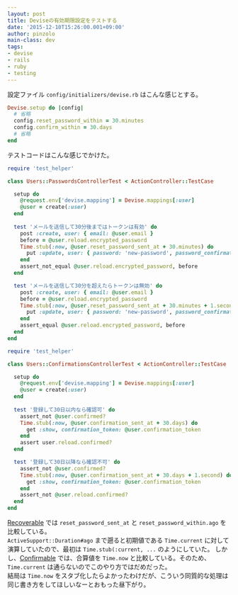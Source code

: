 ```yaml
---
layout: post
title: Deviseの有効期限設定をテストする
date: '2015-12-10T15:26:00.001+09:00'
author: pinzolo
main-class: dev
tags:
- devise
- rails
- ruby
- testing
---
```


設定ファイル `config/initializers/devise.rb` はこんな感じとする。

```ruby
Devise.setup do |config|
  # 省略
  config.reset_password_within = 30.minutes
  config.confirm_within = 30.days
  # 省略
end
```

テストコードはこんな感じでかけた。

```ruby
require 'test_helper'

class Users::PasswordsControllerTest < ActionController::TestCase

  setup do
    @request.env['devise.mapping'] = Devise.mappings[:user]
    @user = create(:user)
  end
  
  test 'メールを送信して30分後まではトークンは有効' do
    post :create, user: { email: @user.email }
    before = @user.reload.encrypted_password
    Time.stub(:now, @user.reset_password_sent_at + 30.minutes) do
      put :update, user: { password: 'new-password', password_confirmation: 'new-password', reset_password_token: reset_password_token }
    end
    assert_not_equal @user.reload.encrypted_password, before
  end

  test 'メールを送信して30分を超えたらトークンは無効' do
    post :create, user: { email: @user.email }
    before = @user.reload.encrypted_password
    Time.stub(:now, @user.reset_password_sent_at + 30.minutes + 1.second) do
      put :update, user: { password: 'new-password', password_confirmation: 'new-password', reset_password_token: reset_password_token }
    end
    assert_equal @user.reload.encrypted_password, before
  end
end
```

```ruby
require 'test_helper'

class Users::ConfirmationsControllerTest < ActionController::TestCase

  setup do
    @request.env['devise.mapping'] = Devise.mappings[:user]
    @user = create(:user)
  end
  
  test '登録して30日以内なら確認可' do
    assert_not @user.confirmed?
    Time.stub(:now, @user.confirmation_sent_at + 30.days) do
      get :show, confirmation_token: @user.confirmation_token
    end
    assert user.reload.confirmed?
  end

  test '登録して30日以降なら確認不可' do
    assert_not @user.confirmed?
    Time.stub(:now, @user.confirmation_sent_at + 30.days + 1.second) do
      get :show, confirmation_token: @user.confirmation_token
    end
    assert_not @user.reload.confirmed?
  end
end
```

[Recoverable](https://github.com/plataformatec/devise/blob/0d941b7ba57cc5f04923d224c81bd0aa50a666b3/lib/devise/models/recoverable.rb#L86) では `reset_password_sent_at` と `reset_password_within.ago` を比較している。  
`ActiveSupport::Duration#ago` まで遡ると初期値である `Time.current` に対して演算していたので、最初は `Time.stub(:current, ...` のようにしていた。
しかし、[Confirmable](https://github.com/plataformatec/devise/blob/508c3418f99dcd7e2d3d908fc17fe15616d59281/lib/devise/models/confirmable.rb#L219) では、合算値を `Time.now` と比較している。そのため、`Time.current` は通らないのでこのやり方ではだめだった。  
結局は `Time.now` をスタブ化したらよかったわけだが、こういう同質的な処理は同じ書き方をしてほしいなーとおもった昼下がり。
